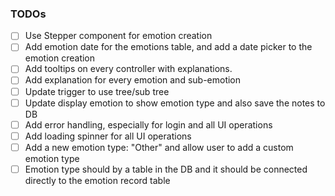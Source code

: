 ### TODOs
- [ ] Use Stepper component for emotion creation
- [ ] Add emotion date for the emotions table, and add a date picker to the emotion creation 
- [ ] Add tooltips on every controller with explanations. 
- [ ] Add explanation for every emotion and sub-emotion
- [ ] Update trigger to use tree/sub tree
- [ ] Update display emotion to show emotion type and also save the notes to DB
- [ ] Add error handling, especially for login and all UI operations
- [ ] Add loading spinner for all UI operations
- [ ] Add a new emotion type: "Other" and allow user to add a custom emotion type
- [ ] Emotion type should by a table in the DB and it should be connected directly to the emotion record table